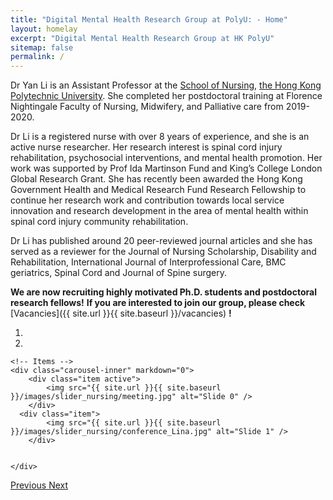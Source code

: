 ```yaml
---
title: "Digital Mental Health Research Group at PolyU: - Home"
layout: homelay
excerpt: "Digital Mental Health Research Group at HK PolyU"
sitemap: false
permalink: /
---
```

<p align = "justify">

Dr Yan Li is an Assistant Professor at the [School of Nursing](https://www.polyu.edu.hk/sn/), [the Hong Kong Polytechnic University](https://www.polyu.edu.hk/). She completed her postdoctoral training at Florence Nightingale Faculty of Nursing, Midwifery, and Palliative care from 2019-2020. 

</p>

<p align = "justify">

Dr Li is a registered nurse with over 8 years of experience, and she is an active nurse researcher. Her research interest is spinal cord injury rehabilitation, psychosocial interventions, and mental health promotion. Her work was supported by Prof Ida Martinson Fund and King’s College London Global Research Grant. She has recently been awarded the Hong Kong Government Health and Medical Research Fund Research Fellowship to continue her research work and contribution towards local service innovation and research development in the area of mental health within spinal cord injury community rehabilitation. 

</p>

<p align = "justify">

Dr Li has published around 20 peer-reviewed journal articles and she has served as a reviewer for the Journal of Nursing Scholarship, Disability and Rehabilitation, International Journal of Interprofessional Care, BMC geriatrics, Spinal Cord and Journal of Spine surgery.

</p>

<p align = "justify">

**We are now recruiting highly motivated Ph.D. students and postdoctoral research fellows!**
**If you are interested to join our group, please check** [Vacancies]({{ site.url }}{{ site.baseurl }}/vacancies) **!**

</p>

<div markdown="0" id="carousel" class="carousel slide" data-ride="carousel" data-interval="5000" data-pause="hover" >
    <!-- Menu -->
    <ol class="carousel-indicators">
        <li data-target="#carousel" data-slide-to="0" class="active"></li>
        <li data-target="#carousel" data-slide-to="1"></li>
    </ol>

    <!-- Items -->
    <div class="carousel-inner" markdown="0">
        <div class="item active">
            <img src="{{ site.url }}{{ site.baseurl }}/images/slider_nursing/meeting.jpg" alt="Slide 0" />
        </div>
      <div class="item">
            <img src="{{ site.url }}{{ site.baseurl }}/images/slider_nursing/conference_Lina.jpg" alt="Slide 1" />
        </div>

        
    </div>
  <a class="left carousel-control" href="#carousel" role="button" data-slide="prev">
    <span class="glyphicon glyphicon-chevron-left" aria-hidden="true"></span>
    <span class="sr-only">Previous</span>
  </a>
  <a class="right carousel-control" href="#carousel" role="button" data-slide="next">
    <span class="glyphicon glyphicon-chevron-right" aria-hidden="true"></span>
    <span class="sr-only">Next</span>
  </a>
</div>

<p align="center" style="width: 100% ;height: 200px" >
<script type="text/javascript" id="clustrmaps" src="//clustrmaps.com/map_v2.js?d=R_0d09uua1WeNbXl0qVSMb_mAH2E4jEZK6rk5Y4T40g&cl=ffffff&w=a"></script>
</p>



